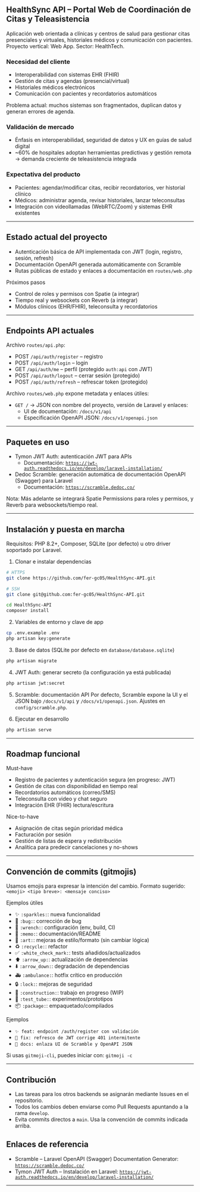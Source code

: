 ## HealthSync API – Portal Web de Coordinación de Citas y Teleasistencia

Aplicación web orientada a clínicas y centros de salud para gestionar citas presenciales y virtuales, historiales médicos y comunicación con pacientes. Proyecto vertical: Web App. Sector: HealthTech.

### Necesidad del cliente
- Interoperabilidad con sistemas EHR (FHIR)
- Gestión de citas y agendas (presencial/virtual)
- Historiales médicos electrónicos
- Comunicación con pacientes y recordatorios automáticos

Problema actual: muchos sistemas son fragmentados, duplican datos y generan errores de agenda.

### Validación de mercado
- Énfasis en interoperabilidad, seguridad de datos y UX en guías de salud digital
- ~60% de hospitales adoptan herramientas predictivas y gestión remota → demanda creciente de teleasistencia integrada

### Expectativa del producto
- Pacientes: agendar/modificar citas, recibir recordatorios, ver historial clínico
- Médicos: administrar agenda, revisar historiales, lanzar teleconsultas
- Integración con videollamadas (WebRTC/Zoom) y sistemas EHR existentes

---

## Estado actual del proyecto
- Autenticación básica de API implementada con JWT (login, registro, sesión, refresh)
- Documentación OpenAPI generada automáticamente con Scramble
- Rutas públicas de estado y enlaces a documentación en `routes/web.php`

Próximos pasos
- Control de roles y permisos con Spatie (a integrar)
- Tiempo real y websockets con Reverb (a integrar)
- Módulos clínicos (EHR/FHIR), teleconsulta y recordatorios

---

## Endpoints API actuales
Archivo `routes/api.php`:

- POST `/api/auth/register` – registro
- POST `/api/auth/login` – login
- GET `/api/auth/me` – perfil (protegido `auth:api` con JWT)
- POST `/api/auth/logout` – cerrar sesión (protegido)
- POST `/api/auth/refresh` – refrescar token (protegido)

Archivo `routes/web.php` expone metadata y enlaces útiles:
- `GET /` → JSON con nombre del proyecto, versión de Laravel y enlaces:
  - UI de documentación: `/docs/v1/api`
  - Especificación OpenAPI JSON: `/docs/v1/openapi.json`

---

## Paquetes en uso
- Tymon JWT Auth: autenticación JWT para APIs
  - Documentación: [`https://jwt-auth.readthedocs.io/en/develop/laravel-installation/`](https://jwt-auth.readthedocs.io/en/develop/laravel-installation/)
- Dedoc Scramble: generación automática de documentación OpenAPI (Swagger) para Laravel
  - Documentación: [`https://scramble.dedoc.co/`](https://scramble.dedoc.co/)

Nota: Más adelante se integrará Spatie Permissions para roles y permisos, y Reverb para websockets/tiempo real.

---

## Instalación y puesta en marcha
Requisitos: PHP 8.2+, Composer, SQLite (por defecto) u otro driver soportado por Laravel.

1) Clonar e instalar dependencias
```bash
# HTTPS
git clone https://github.com/fer-gc05/HealthSync-API.git

# SSH
git clone git@github.com:fer-gc05/HealthSync-API.git

cd HealthSync-API
composer install
```

2) Variables de entorno y clave de app
```bash
cp .env.example .env
php artisan key:generate
```

3) Base de datos (SQLite por defecto en `database/database.sqlite`)
```bash
php artisan migrate
```

4) JWT Auth: generar secreto (la configuración ya está publicada)
```bash
php artisan jwt:secret
```

5) Scramble: documentación API
Por defecto, Scramble expone la UI y el JSON bajo `/docs/v1/api` y `/docs/v1/openapi.json`. Ajustes en `config/scramble.php`.

6) Ejecutar en desarrollo
```bash
php artisan serve
```

---

## Roadmap funcional
Must-have
- Registro de pacientes y autenticación segura (en progreso: JWT)
- Gestión de citas con disponibilidad en tiempo real
- Recordatorios automáticos (correo/SMS)
- Teleconsulta con video y chat seguro
- Integración EHR (FHIR) lectura/escritura

Nice-to-have
- Asignación de citas según prioridad médica
- Facturación por sesión
- Gestión de listas de espera y redistribución
- Analítica para predecir cancelaciones y no-shows

---

## Convención de commits (gitmojis)
Usamos emojis para expresar la intención del cambio. Formato sugerido:
`<emoji> <tipo breve>: <mensaje conciso>`

Ejemplos útiles

- ✨ `:sparkles:`: nueva funcionalidad
- 🐛 `:bug:`: corrección de bug
- 🔧 `:wrench:`: configuración (env, build, CI)
- 📝 `:memo:`: documentación/README
- 🎨 `:art:`: mejoras de estilo/formato (sin cambiar lógica)
- ♻️ `:recycle:`: refactor
- ✅ `:white_check_mark:`: tests añadidos/actualizados
- ⬆️ `:arrow_up:`: actualización de dependencias
- ⬇️ `:arrow_down:`: degradación de dependencias
- 🚑️ `:ambulance:`: hotfix crítico en producción
- 🔒 `:lock:`: mejoras de seguridad
- 🚧 `:construction:`: trabajo en progreso (WIP)
- 🧪 `:test_tube:`: experimentos/prototipos
- 📦 `:package:`: empaquetado/compilados

Ejemplos
- `✨ feat: endpoint /auth/register con validación`
- `🐛 fix: refresco de JWT corrige 401 intermitente`
- `📝 docs: enlaza UI de Scramble y OpenAPI JSON`

Si usas `gitmoji-cli`, puedes iniciar con: `gitmoji -c`

---

## Contribución
- Las tareas para los otros backends se asignarán mediante Issues en el repositorio.
- Todos los cambios deben enviarse como Pull Requests apuntando a la rama `develop`.
- Evita commits directos a `main`. Usa la convención de commits indicada arriba.

## Enlaces de referencia
- Scramble – Laravel OpenAPI (Swagger) Documentation Generator: [`https://scramble.dedoc.co/`](https://scramble.dedoc.co/)
- Tymon JWT Auth – Instalación en Laravel: [`https://jwt-auth.readthedocs.io/en/develop/laravel-installation/`](https://jwt-auth.readthedocs.io/en/develop/laravel-installation/)

---
